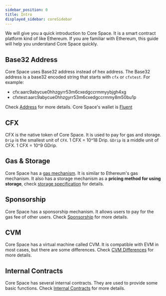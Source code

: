 ```yaml
---
sidebar_position: 0
title: Intro
displayed_sidebar: coreSidebar
---
```


We will give you a quick introduction to Core Space. It is a smart contract platform kind of like Ethereum. If you are familiar with Ethereum, this guide will help you understand Core Space quickly.

## Base32 Address

Core Space uses Base32 address instead of hex address. The Base32 address is a base32 encoded string that starts with `cfx` or `cfxtest`. For example:

- cfx:aarc9abycue0hhzgyrr53m6cxedgccrmmyybjgh4xg
- cfxtest:aarc9abycue0hhzgyrr53m6cxedgccrmmy8m50bu1p

Check [Address](./addresses.md) for more details. Core Space's wallet is [Fluent](https://fluentwallet.com/)

## CFX

CFX is the native token of Core Space. It is used to pay for gas and storage. `Drip` is the smallest unit of `CFX`. 1 CFX = 10^18 Drip. `GDrip` is a middle unit of CFX. 1 CFX = 10^9 GDrip.

## Gas & Storage

Core Space has a [gas mechanism](../../general/conflux-basics/gas.md). It is similar to Ethereum's gas mechanism. It also has a storage mechanism as a **pricing method for using storage**, check [storage specification](./storage.md) for details.

## Sponsorship

Core Space has a sponsorship mechanism. It allows users to pay for the gas fee of other users. Check [Sponsorship](./sponsorship.md) for more details.

## CVM

Core Space has a virtual machine called CVM. It is compatible with EVM in most cases, but there are some differences. Check [CVM Differences](./vm-difference.md) for more details.

## Internal Contracts

Core Space has several internal contracts. They are used to provide some basic functions. Check [Internal Contracts](./internal-contracts.md) for more details.
